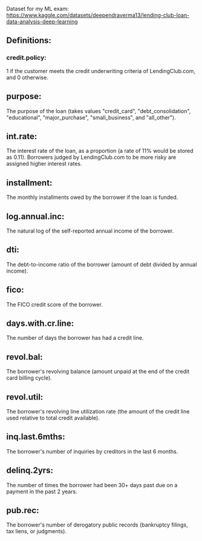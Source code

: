 Dataset for my ML exam: https://www.kaggle.com/datasets/deependraverma13/lending-club-loan-data-analysis-deep-learning

## Definitions:
### credit.policy: 
1 if the customer meets the credit underwriting criteria of LendingClub.com, and 0 otherwise.

## purpose: 
The purpose of the loan (takes values "credit_card", "debt_consolidation", "educational", "major_purchase", "small_business", and "all_other").

## int.rate: 
The interest rate of the loan, as a proportion (a rate of 11% would be stored as 0.11). Borrowers judged by LendingClub.com to be more risky are assigned higher interest rates.

## installment:
The monthly installments owed by the borrower if the loan is funded.

## log.annual.inc:
The natural log of the self-reported annual income of the borrower.

## dti:
The debt-to-income ratio of the borrower (amount of debt divided by annual income).

## fico:
The FICO credit score of the borrower.

## days.with.cr.line: 
The number of days the borrower has had a credit line.

## revol.bal: 
The borrower's revolving balance (amount unpaid at the end of the credit card billing cycle).

## revol.util: 
The borrower's revolving line utilization rate (the amount of the credit line used relative to total credit available).

## inq.last.6mths: 
The borrower's number of inquiries by creditors in the last 6 months.

## delinq.2yrs: 
The number of times the borrower had been 30+ days past due on a payment in the past 2 years.

## pub.rec: 
The borrower's number of derogatory public records (bankruptcy filings, tax liens, or judgments).
